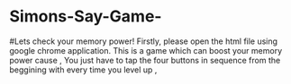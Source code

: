# Simons-Say-Game-
#Lets check your memory power! 
Firstly, please open the html file using google chrome application.
This is a game which can boost your memory power cause , 
You just have to tap the four buttons in sequence from the beggining  with every time you level up ,


